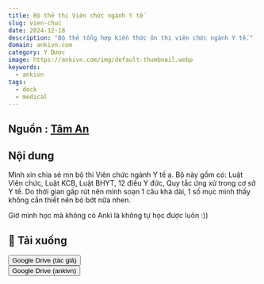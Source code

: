 ```yaml
---
title: Bộ thẻ thi Viên chức ngành Y tế
slug: vien-chuc
date: 2024-12-18
description: "Bộ thẻ tổng hợp kiến thức ôn thi viên chức ngành Y tế."
domain: ankivn.com
category: Y Dược
image: https://ankivn.com/img/default-thumbnail.webp
keywords:
  - ankivn
tags:
  - deck
  - medical
---
```


<!--truncate-->

## Nguồn : [Tâm An](https://www.facebook.com/groups/ankivocabulary/posts/1769488653810784/)

## Nội dung

Mình xin chia sẻ mn bộ thi Viên chức ngành Y tế ạ. Bộ này gồm có: Luật Viên chức, Luật KCB, Luật BHYT, 12 điều Y đức, Quy tắc ứng xử trong cơ sở Y tế. Do thời gian gấp rút nên mình soạn 1 câu khá dài, 1 số mục mình thấy không cần thiết nên bỏ bớt nữa nhen.

Giờ mình học mà không có Anki là không tự học được luôn :))

## 🔗 Tải xuống

<div style={{display: 'flex', justifyContent: 'left', gap: '20px'}}> <a href="https://drive.google.com/drive/u/0/folders/1Lb25-lU_KJQJPkf6ZyecDMQ4fzKNdT4t"> <button class="buttonPrimary" type="button">Google Drive (tác giả)</button> </a> </div>

<div style={{display: 'flex', justifyContent: 'left', gap: '20px'}}> <a href="https://drive.google.com/drive/folders/17JHAMqQn7lwhHfQx35H60bU4Or2-sEtl?usp=sharing"> <button class="buttonPrimary" type="button">Google Drive (ankivn)</button> </a> </div>